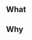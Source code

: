 ## What
<!-- Describe what changes you have made. -->

## Why
<!-- Describe the reason for the change -->
